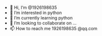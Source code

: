 - 👋 Hi, I’m @1926198635
- 👀 I’m interested in python 
- 🌱 I’m currently learning python 
- 💞️ I’m looking to collaborate on ...
- 📫 How to reach me 1926198635 @qq.com

<!---
1926198635/1926198635 is a ✨ special ✨ repository because its `README.md` (this file) appears on your GitHub profile.
You can click the Preview link to take a look at your changes.
--->
